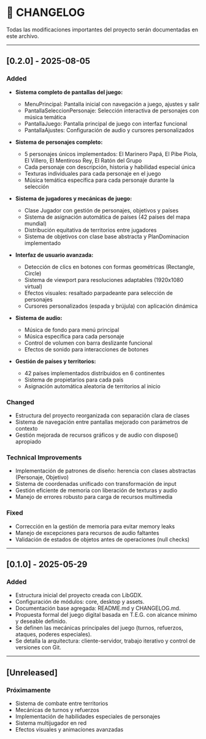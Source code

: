 # 📄 CHANGELOG

Todas las modificaciones importantes del proyecto serán documentadas en este archivo.

---

## [0.2.0] - 2025-08-05

### Added
- **Sistema completo de pantallas del juego:**
  - MenuPrincipal: Pantalla inicial con navegación a juego, ajustes y salir
  - PantallaSeleccionPersonaje: Selección interactiva de personajes con música temática
  - PantallaJuego: Pantalla principal de juego con interfaz funcional
  - PantallaAjustes: Configuración de audio y cursores personalizados

- **Sistema de personajes completo:**
  - 5 personajes únicos implementados: El Marinero Papá, El Pibe Piola, El Villero, El Mentiroso Rey, El Ratón del Grupo
  - Cada personaje con descripción, historia y habilidad especial única
  - Texturas individuales para cada personaje en el juego
  - Música temática específica para cada personaje durante la selección

- **Sistema de jugadores y mecánicas de juego:**
  - Clase Jugador con gestión de personajes, objetivos y países
  - Sistema de asignación automática de países (42 países del mapa mundial)
  - Distribución equitativa de territorios entre jugadores
  - Sistema de objetivos con clase base abstracta y PlanDominacion implementado

- **Interfaz de usuario avanzada:**
  - Detección de clics en botones con formas geométricas (Rectangle, Circle)
  - Sistema de viewport para resoluciones adaptables (1920x1080 virtual)
  - Efectos visuales: resaltado parpadeante para selección de personajes
  - Cursores personalizados (espada y brújula) con aplicación dinámica

- **Sistema de audio:**
  - Música de fondo para menú principal
  - Música específica para cada personaje
  - Control de volumen con barra deslizante funcional
  - Efectos de sonido para interacciones de botones

- **Gestión de países y territorios:**
  - 42 países implementados distribuidos en 6 continentes
  - Sistema de propietarios para cada país
  - Asignación automática aleatoria de territorios al inicio

### Changed
- Estructura del proyecto reorganizada con separación clara de clases
- Sistema de navegación entre pantallas mejorado con parámetros de contexto
- Gestión mejorada de recursos gráficos y de audio con dispose() apropiado

### Technical Improvements
- Implementación de patrones de diseño: herencia con clases abstractas (Personaje, Objetivo)
- Sistema de coordenadas unificado con transformación de input
- Gestión eficiente de memoria con liberación de texturas y audio
- Manejo de errores robusto para carga de recursos multimedia

### Fixed
- Corrección en la gestión de memoria para evitar memory leaks
- Manejo de excepciones para recursos de audio faltantes
- Validación de estados de objetos antes de operaciones (null checks)

---

## [0.1.0] - 2025-05-29

### Added
- Estructura inicial del proyecto creada con LibGDX.
- Configuración de módulos: core, desktop y assets.
- Documentación base agregada: README.md y CHANGELOG.md.
- Propuesta formal del juego digital basada en T.E.G. con alcance mínimo y deseable definido.
- Se definen las mecánicas principales del juego (turnos, refuerzos, ataques, poderes especiales).
- Se detalla la arquitectura: cliente-servidor, trabajo iterativo y control de versiones con Git.

---

## [Unreleased]

### Próximamente
- Sistema de combate entre territorios
- Mecánicas de turnos y refuerzos
- Implementación de habilidades especiales de personajes
- Sistema multijugador en red
- Efectos visuales y animaciones avanzadas

